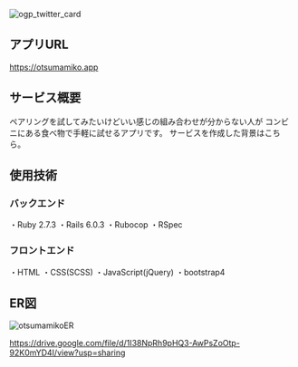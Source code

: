 ![ogp_twitter_card](https://user-images.githubusercontent.com/76991496/125198781-4711ef80-e29e-11eb-8986-97ce6bf8f35a.png)

## アプリURL

https://otsumamiko.app

## サービス概要

ペアリングを試してみたいけどいい感じの組み合わせが分からない人が コンビニにある食べ物で手軽に試せるアプリです。
サービスを作成した背景はこちら。

## 使用技術

### バックエンド

・Ruby 2.7.3
・Rails 6.0.3
・Rubocop
・RSpec

### フロントエンド

・HTML
・CSS(SCSS)
・JavaScript(jQuery)
・bootstrap4

## ER図

![otsumamikoER](https://user-images.githubusercontent.com/76991496/125198923-e8994100-e29e-11eb-8693-6af35b00b494.png)

https://drive.google.com/file/d/1I38NpRh9pHQ3-AwPsZoOtp-92K0mYD4I/view?usp=sharing

